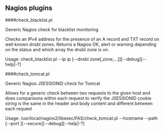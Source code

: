 ## Nagios plugins

####check_blacklist.pl

Generic Nagios check for blacklist monitoring

Checks an IPv4 address for the presence of an A record and TXT record on well known dnsbl zones. 
Returns a Nagios OK, alert or warning depending on the status and which array the dnsbl zone is on.

Usage: check_blacklist.pl --ip ip [--dnsbl zone[,zone,...]][--debug][--help|-?]

####check_tomcat.pl

Generic Nagios JSESSIONID check for Tomcat

Allows for a generic check between two requests to the given host and does
comparisons within each request to verify the JSESSIONID cookie string is
the same in the header and body content and different between each request

Usage: /usr/local/nagios2/libexec/FAS/check_tomcat.pl --hostname <fqdn> --path <path> [--port <port>][--secure][--debug][--help|-?]
